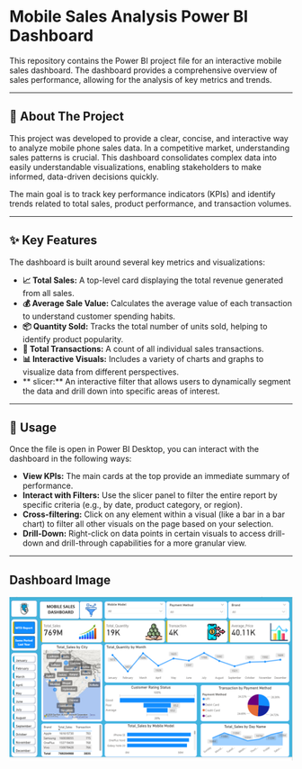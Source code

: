 # Mobile Sales Analysis Power BI Dashboard

This repository contains the Power BI project file for an interactive mobile sales dashboard. The dashboard provides a comprehensive overview of sales performance, allowing for the analysis of key metrics and trends.

---

## 🚀 About The Project

This project was developed to provide a clear, concise, and interactive way to analyze mobile phone sales data. In a competitive market, understanding sales patterns is crucial. This dashboard consolidates complex data into easily understandable visualizations, enabling stakeholders to make informed, data-driven decisions quickly.

The main goal is to track key performance indicators (KPIs) and identify trends related to total sales, product performance, and transaction volumes.

---

## ✨ Key Features

The dashboard is built around several key metrics and visualizations:

* **📈 Total Sales:** A top-level card displaying the total revenue generated from all sales.
* **💰 Average Sale Value:** Calculates the average value of each transaction to understand customer spending habits.
* **📦 Quantity Sold:** Tracks the total number of units sold, helping to identify product popularity.
* **🧾 Total Transactions:** A count of all individual sales transactions.
* **📊 Interactive Visuals:** Includes a variety of charts and graphs to visualize data from different perspectives.
* ** slicer:** An interactive filter that allows users to dynamically segment the data and drill down into specific areas of interest.

---

## 📖 Usage

Once the file is open in Power BI Desktop, you can interact with the dashboard in the following ways:

* **View KPIs:** The main cards at the top provide an immediate summary of performance.
* **Interact with Filters:** Use the slicer panel to filter the entire report by specific criteria (e.g., by date, product category, or region).
* **Cross-filtering:** Click on any element within a visual (like a bar in a bar chart) to filter all other visuals on the page based on your selection.
* **Drill-Down:** Right-click on data points in certain visuals to access drill-down and drill-through capabilities for a more granular view.

---

## Dashboard Image

![image alt](https://github.com/vikas-vsnv/Mobile-Sales-Analysis/blob/main/dashboard%20img/Screenshot%202025-07-26%20224252.png)
